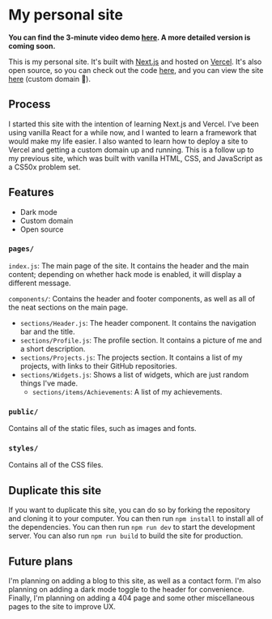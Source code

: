 # My personal site

**You can find the 3-minute video demo [here](https://youtu.be/fO9Cr1JFFro). A more detailed version is coming soon.**

This is my personal site. It's built with [Next.js](https://nextjs.org/) and hosted on [Vercel](https://vercel.com/). It's also open source, so you can check out the code [here](https://github.com/cytronicoder/cytronicoder), and you can view the site [here](https://cytronicoder.com) (custom domain 🚀).

## Process

I started this site with the intention of learning Next.js and Vercel. I've been using vanilla React for a while now, and I wanted to learn a framework that would make my life easier. I also wanted to learn how to deploy a site to Vercel and getting a custom domain up and running. This is a follow up to my previous site, which was built with vanilla HTML, CSS, and JavaScript as a CS50x problem set.

## Features

- Dark mode
- Custom domain
- Open source

### `pages/`

`index.js`: The main page of the site. It contains the header and the main content; depending on whether hack mode is enabled, it will display a different message.

`components/`: Contains the header and footer components, as well as all of the neat sections on the main page.

- `sections/Header.js`: The header component. It contains the navigation bar and the title.
- `sections/Profile.js`: The profile section. It contains a picture of me and a short description.
- `sections/Projects.js`: The projects section. It contains a list of my projects, with links to their GitHub repositories.
- `sections/Widgets.js`: Shows a list of widgets, which are just random things I've made.
  - `sections/items/Achievements`: A list of my achievements.

### `public/`

Contains all of the static files, such as images and fonts.

### `styles/`

Contains all of the CSS files.

## Duplicate this site

If you want to duplicate this site, you can do so by forking the repository and cloning it to your computer. You can then run `npm install` to install all of the dependencies. You can then run `npm run dev` to start the development server. You can also run `npm run build` to build the site for production.

## Future plans

I'm planning on adding a blog to this site, as well as a contact form. I'm also planning on adding a dark mode toggle to the header for convenience. Finally, I'm planning on adding a 404 page and some other miscellaneous pages to the site to improve UX.
